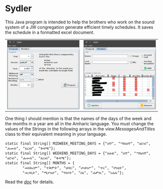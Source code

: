 
# Sydler
This Java program is intended to help the brothers who work on the sound system of a JW congregation generate efficient
timely schedules. It saves the schedule in a formatted excel document.

|   |   |
|:---:|:---:|
|![Program Tab](/docs/screenshots/program_tab.png "Program Tab")|![Member Tab](/docs/screenshots/member_tab.png "Member Tab")|


One thing I should mention is that the names of the days of the week and the months in a year are all in the Amharic language. You must
change the values of the Strings in the following arrays in the _view.MessagesAndTitles_ class to their equivalent meaning in your language.

    static final String[] MIDWEEK_MEETING_DAYS = {"ሰኞ", "ማክሰኞ", "ዕሮብ", "ሐሙስ", "አርብ", "ቅዳሜ"};
    static final String[] WEEKEND_MEETING_DAYS = {"እሁድ", "ሰኞ", "ማክሰኞ", "ዕሮብ", "ሐሙስ", "አርብ", "ቅዳሜ"};
    static final String[] MONTHS = {
            "መስከረም", "ጥቅምት", "ህዳር", "ታህሳሥ", "ጥር", "የካቲት",
            "መጋቢት", "ሚያዝያ", "ግንቦት", "ሰኔ", "ሐምሌ", "ነሐሴ"};
            
Read the [*doc*](/docs/HOW_IT_WORKS.md) for details.
